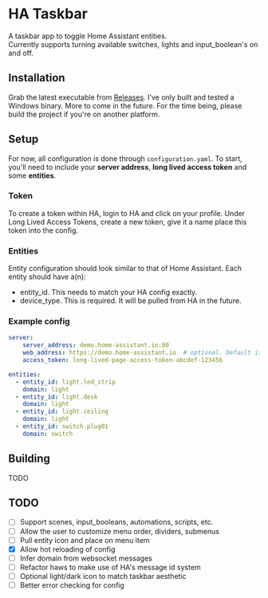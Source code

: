 # HA Taskbar

A taskbar app to toggle Home Assistant entities.  
Currently supports turning available switches, lights and input_boolean's on and off. 


## Installation
Grab the latest executable from [Releases](https://github.com/adriancampos/ha-taskbar/releases). I've only built and tested a Windows binary. More to come in the future. For the time being, please build the project if you're on another platform. 


## Setup
For now, all configuration is done through `configuration.yaml`. To start, you'll need to include your **server address**, **long lived access token** and some **entities**.

### Token
To create a token within HA, login to HA and click on your profile.
Under Long Lived Access Tokens, create a new token, give it a name place this token into the config.


### Entities
Entity configuration should look similar to that of Home Assistant. Each entity should have a(n):
* entity_id. This needs to match your HA config exactly.
* device_type. This is required. It will be pulled from HA in the future.

### Example config
```yaml
server:
    server_address: demo.home-assistant.io:80
    web_address: https://demo.home-assistant.io  # optional. Default is "https://" + server_address
    access_token: long-lived-page-access-token-abcdef-123456

entities:
  - entity_id: light.led_strip
    domain: light
  - entity_id: light.desk
    domain: light
  - entity_id: light.ceiling
    domain: light
  - entity_id: switch.plug01
    domain: switch
```

## Building
TODO

## TODO
- [ ] Support scenes, input_booleans, automations, scripts, etc.
- [ ] Allow the user to customize menu order, dividers, submenus
- [ ] Pull entity icon and place on menu item 
- [x] Allow hot reloading of config
- [ ] Infer domain from websocket messages
- [ ] Refactor haws to make use of HA's message id system
- [ ] Optional light/dark icon to match taskbar aesthetic
- [ ] Better error checking for config
